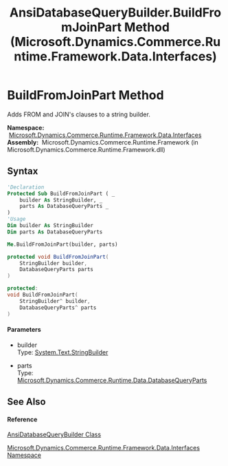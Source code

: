 ﻿---
title: AnsiDatabaseQueryBuilder.BuildFromJoinPart Method  (Microsoft.Dynamics.Commerce.Runtime.Framework.Data.Interfaces)
TOCTitle: BuildFromJoinPart Method
ms:assetid: M:Microsoft.Dynamics.Commerce.Runtime.Framework.Data.Interfaces.AnsiDatabaseQueryBuilder.BuildFromJoinPart(System.Text.StringBuilder,Microsoft.Dynamics.Commerce.Runtime.Data.DatabaseQueryParts)
ms:mtpsurl: https://technet.microsoft.com/en-us/library/microsoft.dynamics.commerce.runtime.framework.data.interfaces.ansidatabasequerybuilder.buildfromjoinpart(v=AX.60)
ms:contentKeyID: 65319879
ms.date: 05/18/2015
mtps_version: v=AX.60
f1_keywords:
- Microsoft.Dynamics.Commerce.Runtime.Framework.Data.Interfaces.AnsiDatabaseQueryBuilder.BuildFromJoinPart
dev_langs:
- CSharp
- C++
- VB
---

# BuildFromJoinPart Method

Adds FROM and JOIN's clauses to a string builder.

**Namespace:**  [Microsoft.Dynamics.Commerce.Runtime.Framework.Data.Interfaces](microsoft-dynamics-commerce-runtime-framework-data-interfaces-namespace.md)  
**Assembly:**  Microsoft.Dynamics.Commerce.Runtime.Framework (in Microsoft.Dynamics.Commerce.Runtime.Framework.dll)

## Syntax

``` vb
'Declaration
Protected Sub BuildFromJoinPart ( _
    builder As StringBuilder, _
    parts As DatabaseQueryParts _
)
'Usage
Dim builder As StringBuilder
Dim parts As DatabaseQueryParts

Me.BuildFromJoinPart(builder, parts)
```

``` csharp
protected void BuildFromJoinPart(
    StringBuilder builder,
    DatabaseQueryParts parts
)
```

``` c++
protected:
void BuildFromJoinPart(
    StringBuilder^ builder, 
    DatabaseQueryParts^ parts
)
```

#### Parameters

  - builder  
    Type: [System.Text.StringBuilder](https://technet.microsoft.com/en-us/library/y9sxk6fy\(v=ax.60\))  

<!-- end list -->

  - parts  
    Type: [Microsoft.Dynamics.Commerce.Runtime.Data.DatabaseQueryParts](databasequeryparts-class-microsoft-dynamics-commerce-runtime-data.md)  

## See Also

#### Reference

[AnsiDatabaseQueryBuilder Class](ansidatabasequerybuilder-class-microsoft-dynamics-commerce-runtime-framework-data-interfaces.md)

[Microsoft.Dynamics.Commerce.Runtime.Framework.Data.Interfaces Namespace](microsoft-dynamics-commerce-runtime-framework-data-interfaces-namespace.md)

